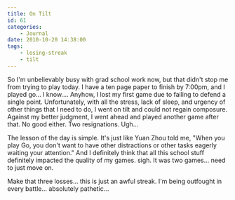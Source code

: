 ```yaml
---
title: On Tilt
id: 61
categories:
	- Journal
date: 2010-10-20 14:38:00
tags:
	- losing-streak
	- tilt
---
```


So I'm unbelievably busy with grad school work now, but that didn't stop me from trying to play today. I have a ten page paper to finish by 7:00pm, and I played go... I know.... Anyhow, I lost my first game due to failing to defend a single point. Unfortunately, with all the stress, lack of sleep, and urgency of other things that I need to do, I went on tilt and could not regain composure. Against my better judgment, I went ahead and played another game after that. No good either. Two resignations. Ugh...

The lesson of the day is simple. It's just like Yuan Zhou told me, "When you play Go, you don't want to have other distractions or other tasks eagerly waiting your attention." And I definitely think that all this school stuff definitely impacted the quality of my games. sigh. It was two games... need to just move on.

Make that three losses... this is just an awful streak. I'm being outfought in every battle... absolutely pathetic...